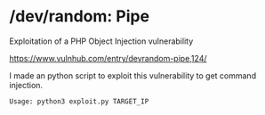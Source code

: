 # /dev/random: Pipe
Exploitation of a PHP Object Injection vulnerability 

https://www.vulnhub.com/entry/devrandom-pipe,124/

I made an python script to exploit this vulnerability to get command injection.

```Usage: python3 exploit.py TARGET_IP```
